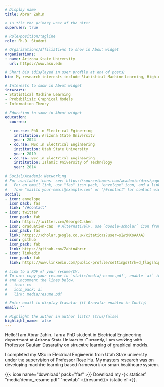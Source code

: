 ```yaml
---
# Display name
title: Abrar Zahin

# Is this the primary user of the site?
superuser: true

# Role/position/tagline
role: Ph.D. Student

# Organizations/Affiliations to show in About widget
organizations:
- name: Arizona State University
  url: https://www.asu.edu

# Short bio (displayed in user profile at end of posts)
bio: My research interests include Statistical Machine Learning, High-dimensional Statistics, Information Theory.

# Interests to show in About widget
interests:
- Statistical Machine Learning
- Probabilisic Graphical Models
- Information Theory

# Education to show in About widget
education:
  courses:
  
  - course: PhD in Electrical Egineering
    institution: Arizona State University
    year: 2024
  - course: MSc in Electrical Engineering
    institution: Utah State University
    year: 2019
  - course: BSc in Electrical Engineering 
    institution: Islamic University of Technology
    year: 2014

# Social/Academic Networking
# For available icons, see: https://sourcethemes.com/academic/docs/page-builder/#icons
#   For an email link, use "fas" icon pack, "envelope" icon, and a link in the
#   form "mailto:your-email@example.com" or "/#contact" for contact widget.
social:
- icon: envelope
  icon_pack: fas
  link: '/#contact'
- icon: twitter
  icon_pack: fab
  link: https://twitter.com/GeorgeCushen
- icon: graduation-cap  # Alternatively, use `google-scholar` icon from `ai` icon pack
  icon_pack: fas
  link: https://scholar.google.co.uk/citations?user=sIwtMXoAAAAJ
- icon: github
  icon_pack: fab
  link: https://github.com/ZahinAbrar
- icon: linkedin
  icon_pack: fab
  link: https://www.linkedin.com/public-profile/settings?trk=d_flagship3_profile_self_view_public_profile&lipi=urn%3Ali%3Apage%3Ad_flagship3_profile_self_edit_top_card%3BKc3QmrsvSwSM8uwHYG6cbQ%3D%3D

# Link to a PDF of your resume/CV.
# To use: copy your resume to `static/media/resume.pdf`, enable `ai` icons in `params.toml`, 
# and uncomment the lines below.
# - icon: cv
#   icon_pack: ai
#   link: media/resume.pdf

# Enter email to display Gravatar (if Gravatar enabled in Config)
email: ""

# Highlight the author in author lists? (true/false)
highlight_name: false
---
```


Hello! I am Abrar Zahin. I am a PhD student in Electrical Engineering department at Arizona State University. Currently, I am working with Professor Gautam Dasarathy on strucutre learning of graphical models.

I completed my MSc in Electrical Engineerin from Utah State university under the supervision of Professor Rose Hu. My masters research was on developing machine learning based framework for smart healthcare system.

{{< icon name="download" pack="fas" >}} Download my {{< staticref "media/demo_resume.pdf" "newtab" >}}resumé{{< /staticref >}}.
